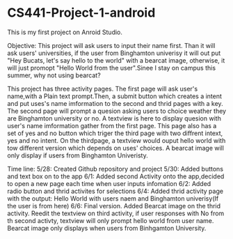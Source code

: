 # CS441-Project-1-android
This is my first project on Anroid Studio.

Objective:
This project will ask users to input their name first. Than it will ask users' universities, if the user from Binghamton univerisy it will out put "Hey Bucats, let's say hello to the world" with a bearcat image, otherwise, it will just promopt "Hello World from the user".Sinee I stay on campus this summer, why not using bearcat?

This project has three activity pages.
    The first page will ask user's name,with a Plain text prompt.Then, a submit button which creates a intent and put uses's name imformation to the second and thrid pages with a key.
    The second page will prompt a quesion asking users to choice weather they are Binghamton university or no.  A textview is here to display quesion with user's name imformation gather from the first page. This page also has a set of yes and no button which triger the third page with two diffrent intext, yes and no intent. 
    On the thirdpage, a textview would ouput hello world with tow different version which depends on uses' choices. A bearcat image will only display if users from Binghamton Univeristy.

Time line:
5/28: Created Github repository and project
5/30: Added buttons and text box on to the app
6/1: Added second Activity onto the app,decided to open a new page each time when user inputs infomation
6/2: Added radio button and thrid activites for selections 
6/4: Added thrid activity page with the output: Hello World with users naem and Binghamton univerisy(If the user is from here)
6/6: Final version. Added Bearcat image on the thrid activity.
Reedit the textview on third activity, if user responses with No from th second activty, textview will only prompt hello world from user name. Bearcat image only displays when users from Binhgamton University.
